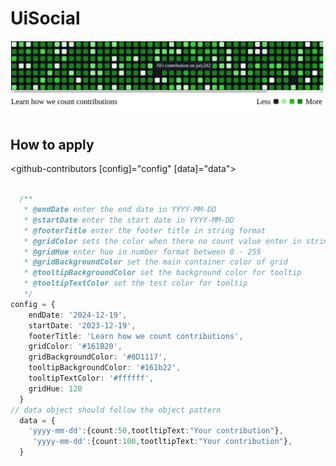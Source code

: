 # UiSocial

![GitHub Contributors Grid](../../src/assets/gui.png)

## How to apply

<github-contributors [config]="config" [data]="data"></github-contributors>
```typescript

  /**
   * @endDate enter the end date in YYYY-MM-DD
   * @startDate enter the start date in YYYY-MM-DD
   * @footerTitle enter the footer title in string format
   * @gridColor sets the color when there no count value enter in string format
   * @gridHue enter hue in number format between 0 - 255
   * @gridBackgroundColor set the main container color of grid
   * @tooltipBackgroundColor set the background color for tooltip
   * @tooltipTextColor set the test color for tooltip
   */
config = {
    endDate: '2024-12-19', 
    startDate: '2023-12-19',
    footerTitle: 'Learn how we count contributions',
    gridColor: '#161B20',
    gridBackgroundColor: '#0D1117',
    tooltipBackgroundColor: '#161b22',
    tooltipTextColor: '#ffffff',
    gridHue: 120
  }
// data object should follow the object pattern 
  data = {
    'yyyy-mm-dd':{count:50,tootltipText:"Your contribution"},
     'yyyy-mm-dd':{count:100,tootltipText:"Your contribution"},
  }


